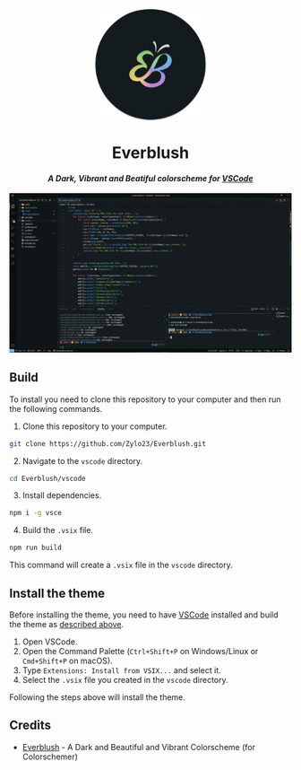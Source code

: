 <div align="center">
<img align="center" src="https://raw.githubusercontent.com/Everblush/assets/main/logo.png" height="200px" width="200px" alt="logo"> 
</div>

<h1 align="center">Everblush</h1> 
<h4 align="center"><i>A Dark, Vibrant and Beatiful colorscheme for <a href="https://code.visualstudio.com/">VSCode</a></i></h4>

<p align="center">
  <img src="assets/preview.webp"/>
</p>

## Build

To install you need to clone this repository to your computer and then run the following commands.

1. Clone this repository to your computer.

```bash
git clone https://github.com/Zylo23/Everblush.git
```

2. Navigate to the `vscode` directory.

```bash
cd Everblush/vscode
```

3. Install dependencies.

```bash
npm i -g vsce
```

4. Build the `.vsix` file.

```bash
npm run build
```

This command will create a `.vsix` file in the `vscode` directory.

## Install the theme

Before installing the theme, you need to have [VSCode](https://code.visualstudio.com/) installed and build the theme as [described above](#build).

1. Open VSCode.
2. Open the Command Palette (`Ctrl+Shift+P` on Windows/Linux or `Cmd+Shift+P` on macOS).
3. Type `Extensions: Install from VSIX...` and select it.
4. Select the `.vsix` file you created in the `vscode` directory.

Following the steps above will install the theme.

## Credits

- [Everblush](https://github.com/Everblush) - A Dark and Beautiful and Vibrant Colorscheme (for Colorschemer)
